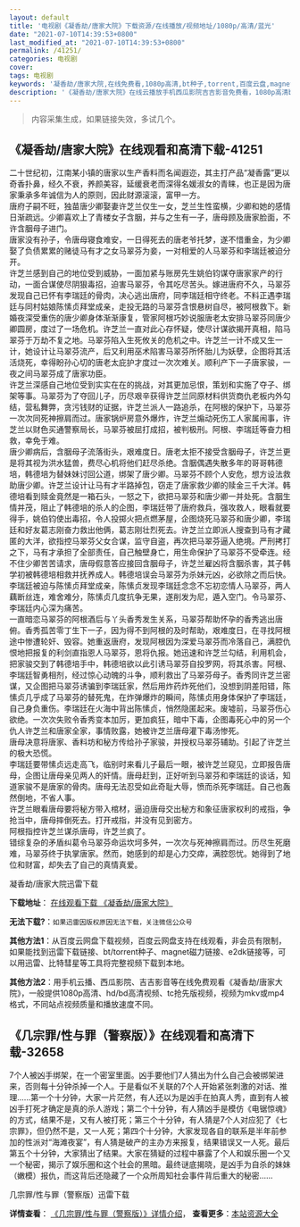 ```yaml
---
layout: default
title: '电视剧《凝香劫/唐家大院》下载资源/在线播放/视频地址/1080p/高清/蓝光'
date: "2021-07-10T14:39:53+0800"
last_modified_at: "2021-07-10T14:39:53+0800"
permalink: /41251/
categories: 电视剧
cover:
tags: 电视剧
keywords: '凝香劫/唐家大院,在线免费看,1080p高清,bt种子,torrent,百度云盘,magnet,磁力链,迅雷下载资源'
description: '《凝香劫/唐家大院》在线云播放手机西瓜影院吉吉影音免费看，1080p高清bd/hd未删减完整版和tc抢先枪版，mkv/mp4格式，附带bt/torrent种子、magnet/磁力链、百度云盘、网盘资源迅雷下载链接'
---
```


>内容采集生成，如果链接失效，多试几个。


## 《凝香劫/唐家大院》在线观看和高清下载-41251

二十世纪初，江南某小镇的唐家以生产香料而名闻遐迩，其主打产品&ldquo;凝香露&rdquo;更以奇香扑鼻，经久不衰，养颜美容，延缓衰老而深得名媛淑女的青睐，也正是因为唐家秉承多年诚信为人的原则，因此财源滚滚，富甲一方。<br />唐府子嗣不旺，独苗唐少卿娶妻许芝兰仅生一女，芝兰生性蛮横，少卿和她的感情日渐疏远。少卿喜欢上了青楼女子含胭，并与之生有一子，唐母顾及唐家脸面，不许含胭母子进门。<br />唐家没有孙子，令唐母寝食难安，一日得死去的唐老爷托梦，遂不惜重金，为少卿娶了负债累累的赌徒马有才之女马翠芬为妾，一对相爱的人马翠芬和李瑞廷被迫分开。<br />许芝兰感到自己的地位受到威胁，一面加紧与账房先生姚伯钧谋夺唐家家产的行动，一面合谋使尽阴狠毒招，迫害马翠芬，令其吃尽苦头。嫁进唐府不久，马翠芬发现自己已怀有李瑞廷的骨肉，决心逃出唐府，同李瑞廷相守终老。不料正遇李瑞廷与同村姑娘陈愫贞拜堂成亲，走投无路的马翠芬含恨悬树自尽，被阿根救下。新婚夜深受重伤的唐少卿身体渐渐康复，管家阿根巧妙说服唐老太安排马翠芬同唐少卿圆房，度过了一场危机。许芝兰一直对此心存怀疑，使尽计谋欲揭开真相，陷马翠芬于万劫不复之地。马翠芬陷入生死攸关的危机之中。许芝兰一计不成又生一计，她设计让马翠芬流产，后又利用巫术陷害马翠芬所怀胎儿为妖孽，企图将其活活烧死，幸得盼孙心切的唐老太庇护才度过一次次难关。顺利产下一子唐家骏，一夜之间马翠芬成了唐家功臣。<br />许芝兰深感自己地位受到实实在在的挑战，对其更加忌恨，策划和实施了夺子、绑架等事。马翠芬为了夺回儿子，历尽艰辛获得许芝兰同原材料供货商仇老板内外勾结，营私舞弊，贪污钱财的证据，许芝兰派人一路追杀，在阿根的保护下，马翠芬一次次同死神擦肩而过。唐家锅炉房意外爆炸，许芝兰煽动死伤工人家属闹事，许芝兰以财色买通警察局长，马翠芬被屈打成招，被判极刑。阿根、李瑞廷等奋力相救，幸免于难。<br />唐少卿病后，含胭母子流落街头，艰难度日。唐老太拒不接受含胭母子，许芝兰更是将其视为洪水猛兽，费尽心机将他们赶尽杀绝。含胭偶遇失散多年的哥哥韩德培，韩德培为替妹妹讨回公道，绑架了唐少卿。马翠芬不顾个人安危，想方设法救助唐少卿。许芝兰设计让马有才半路掉包，窃走了唐家救少卿的赎金三千大洋。韩德培看到赎金竟然是一箱石头，一怒之下，欲把马翠芬和唐少卿一并处死。含胭生情并茂，阻止了韩德培的杀人的企图，李瑞廷带了唐府救兵，强攻救人，眼看就要得手，姚伯钧使出毒招，令人投掷火把点燃茅屋，企图烧死马翠芬和唐少卿，李瑞廷和好友葛志刚奋力救出他俩，葛志刚壮烈死去。许芝兰立即派人搜查到马有才藏匿的大洋，欲指控马翠芬父女合谋，监守自盗，再次把马翠芬逼入绝境。严刑拷打之下，马有才承担了全部责任，自己触壁身亡，用生命保护了马翠芬不受牵连。经不住少卿苦苦请求，唐母假意答应接回含胭母子，许芝兰雇凶将含胭杀害，其子韩学初被韩德培相救并抚养成人。韩德培误会马翠芬为杀妹元凶，必欲除之而后快。<br />李瑞廷被迫与陈愫贞拜堂成亲，陈愫贞发现李瑞廷念念不忘初恋情人马翠芬，两人藕断丝连，难舍难分，陈愫贞几度抗争无果，遂削发为尼，遁入空门。令马翠芬、李瑞廷内心深为痛苦。<br />一直暗恋马翠芬的阿根酒后与丫头香秀发生关系，马翠芬帮助怀孕的香秀逃出唐俯。香秀孤苦零丁生下一子，因为得不到阿根的及时帮助，艰难度日，在寻找阿根途中惨遭轮奸、毁容。她重返唐府，发现阿根因为深爱马翠芬而冷落自己，满腔仇恨地把报复的利剑直指恩人马翠芬，恩将仇报。她迅速和许芝兰勾结，利用机会，把家骏交到了韩德培手中，韩德培欲以此引诱马翠芬自投罗网，将其杀害。阿根、李瑞廷智勇相剂，经过惊心动魄的斗争，顺利救出了马翠芬母子。香秀同许芝兰密谋，又企图把马翠芬诱骗到李瑞廷家，然后用炸药炸死他们，没想到阴差阳错，陈愫贞几乎成了马翠芬的替死鬼，在炸弹爆炸的瞬间，陈愫贞用身体保护了李瑞廷，自己身负重伤。李瑞廷在火海中背出陈愫贞，悄然隐匿起来。废墟前，马翠芬伤心欲绝。一次次失败令香秀变本加厉，更加疯狂，暗中下毒，企图毒死心中的另一个仇人许芝兰和唐家全家，事情败露，她被许芝兰唐母灌下毒汤惨死。<br />唐母决意将唐家、香料坊和秘方传给孙子家骏，并授权马翠芬辅助。引起了许芝兰的极大恐慌。<br />李瑞廷要带愫贞远走高飞，临别时来看儿子最后一眼，被许芝兰窥见，立即报告唐母，企图让唐母亲见两人的奸情。唐母赶到，正好听到马翠芬和李瑞廷的谈话，知道家骏不是唐家的骨肉。唐母无法忍受如此奇耻大辱，愤而杀死李瑞廷。自己也轰然倒地，不省人事。<br />许芝兰眼看唐母要将秘方带入棺材，逼迫唐母交出秘方和象征唐家权利的戒指，争抢当中，唐母摔倒死去。打开戒指，并没有见到密方。<br />阿根指控许芝兰谋杀唐母，许芝兰疯了。<br />错综复杂的矛盾纠葛令马翠芬命运坎坷多舛，一次次与死神擦肩而过。历尽生死磨难，马翠芬终于执掌唐家。然而，她感到的却是心力交瘁，满腔怨忧。她得到了地位和财富，却失去了自己的真情真爱。<br />


凝香劫/唐家大院迅雷下载

**下载地址**： [在线观看下载 《凝香劫/唐家大院》](https://www.993dy.com//vod-detail-id-11053.html) 


**无法下载?**：`如果迅雷因版权原因无法下载，关注微信公众号 `

**其他方法1**：从百度云网盘下载视频，百度云网盘支持在线观看，非会员有限制，如果能找到迅雷下载链接、bt/torrent种子、magnet磁力链接、e2dk链接等，可以用迅雷、比特彗星等工具将完整视频下载到本地。

**其他方法2**：用手机云播、西瓜影院、吉吉影音等在线免费观看《凝香劫/唐家大院》，一般提供1080p高清、hd/bd高清视频、tc抢先版视频，视频为mkv或mp4格式，不同站点视频质量和播放速度不同。


## 《几宗罪/性与罪（警察版）》在线观看和高清下载-32658

7个人被凶手绑架，在一个密室里面。凶手要他们7人猜出为什么自己会被绑架进来，否则每十分钟杀掉一个人。于是看似不关联的7个人开始紧张刺激的对话、推理......第一个十分钟，大家一片茫然，有人还以为是凶手在拍真人秀，直到有人被凶手打死才确定是真的杀人游戏；第二个十分钟，有人猜凶手是模仿《电锯惊魂》的方式，结果不是，又有人被打死；第三个十分钟，有人猜是7个人对应犯了《七宗罪》，但仍然不是，又一人死；第四个十分钟，大家发现各自的联系是半年前参加的性派对&ldquo;海滩夜宴”，有人猜是破产的主办方来报复，结果错误又一人死。最后第五个十分钟，大家猜出了结果。大家在猜疑的过程中暴露了个人和娱乐圈一个又一个秘密，揭示了娱乐圈和这个社会的黑暗。最终谜底揭晓，是凶手为自杀的妹妹（嫩模）报仇，而这背后还隐藏了一个众所周知社会事件背后重大的秘密&hellip;…


几宗罪/性与罪（警察版）迅雷下载

**详情查看**： [《几宗罪/性与罪（警察版）》详情介绍](/movie/32658/)， **查看更多**：[本站资源大全](/movie/t/all/)

